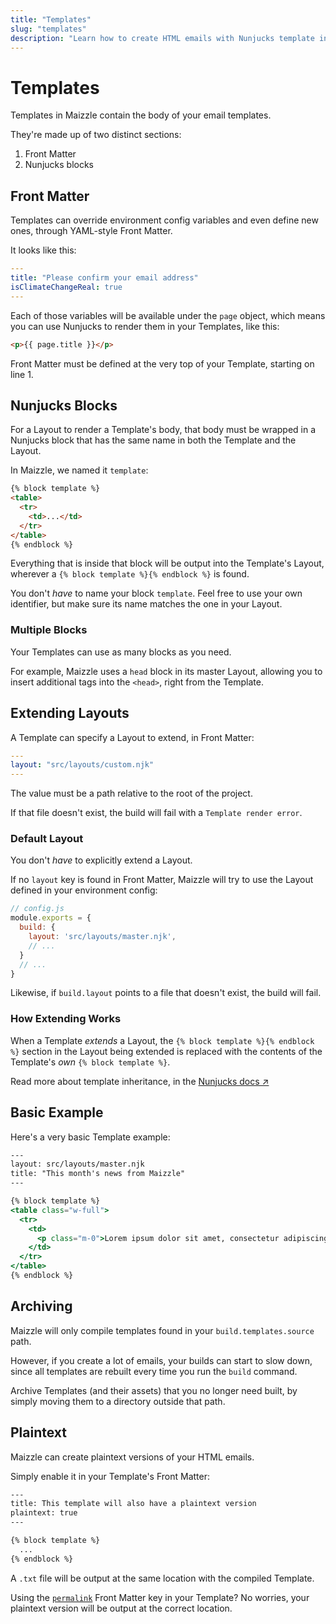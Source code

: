 ```yaml
---
title: "Templates"
slug: "templates"
description: "Learn how to create HTML emails with Nunjucks template inheritance in Maizzle"
---
```


# Templates

Templates in Maizzle contain the body of your email templates.

They're made up of two distinct sections:

1. Front Matter
2. Nunjucks blocks

## Front Matter

Templates can override environment config variables and even define new ones, through YAML-style Front Matter.

It looks like this:

```yaml
---
title: "Please confirm your email address"
isClimateChangeReal: true
---
```

Each of those variables will be available under the `page` object, which means you can use Nunjucks to render them in your Templates, like this:

```html
<p>{{ page.title }}</p>
```

<div class="bg-gray-100 border-l-4 border-gradient-b-orange-dark p-4 mb-4 text-md" role="alert">
  <div class="text-gray-600">Front Matter must be defined at the very top of your Template, starting on line 1.</div>
</div>

## Nunjucks Blocks

For a Layout to render a Template's body, that body must be wrapped in a Nunjucks block that has the same name in both the Template and the Layout.
 
In Maizzle, we named it `template`:

```html
{% block template %}
<table>
  <tr>
    <td>...</td>
  </tr>
</table>
{% endblock %}
```

Everything that is inside that block will be output into the Template's Layout, wherever a `{% block template %}{% endblock %}` is found.

<div class="bg-gray-100 border-l-4 border-gradient-b-ocean-light p-4 mb-4 text-md" role="alert">
  <div class="text-gray-600">You don't <em>have</em> to name your block <code class="shiki-inline">template</code>. Feel free to use your own identifier, but make sure its name matches the one in your Layout.</div>
</div>

### Multiple Blocks

Your Templates can use as many blocks as you need. 

For example, Maizzle uses a `head` block in its master Layout, allowing you to insert additional tags into the `<head>`, right from the Template.

## Extending Layouts

A Template can specify a Layout to extend, in Front Matter:

```yaml
---
layout: "src/layouts/custom.njk"
---
```

The value must be a path relative to the root of the project. 

<div class="bg-gray-100 border-l-4 border-gradient-b-orange-dark p-4 mb-4 text-md" role="alert">
  <div class="text-gray-600">If that file doesn't exist, the build will fail with a <code class="shiki-inline">Template render error</code>.</div>
</div>

### Default Layout

You don't _have_ to explicitly extend a Layout. 

If no `layout` key is found in Front Matter, Maizzle will try to use the Layout defined in your environment config:

```js
// config.js
module.exports = {
  build: {
    layout: 'src/layouts/master.njk',
    // ...
  }
  // ...
}
```

Likewise, if `build.layout` points to a file that doesn't exist, the build will fail.

### How Extending Works

When a Template _extends_ a Layout, the `{% block template %}{% endblock %}` section in the Layout being extended is replaced with the contents of the Template's _own_ `{% block template %}`.

Read more about template inheritance, in the [Nunjucks docs &nearr;](https://mozilla.github.io/nunjucks/templating.html#template-inheritance)

## Basic Example

Here's a very basic Template example:

```handlebars
---
layout: src/layouts/master.njk
title: "This month's news from Maizzle"
---

{% block template %}
<table class="w-full">
  <tr>
    <td>
      <p class="m-0">Lorem ipsum dolor sit amet, consectetur adipiscing elit.</p>
    </td>
  </tr>
</table>
{% endblock %}
```

## Archiving

Maizzle will only compile templates found in your `build.templates.source` path.

However, if you create a lot of emails, your builds can start to slow down, since all templates are rebuilt every time you run the `build` command.

Archive Templates (and their assets) that you no longer need built, by simply moving them to a directory outside that path.

## Plaintext

Maizzle can create plaintext versions of your HTML emails.

Simply enable it in your Template's Front Matter:

```handlebars
---
title: This template will also have a plaintext version
plaintext: true
---

{% block template %}
  ...
{% endblock %}
```

A `.txt` file will be output at the same location with the compiled Template.

<div class="bg-gray-100 border-l-4 border-gradient-b-ocean-light p-4 mb-4 text-md" role="alert">
  <div class="text-gray-600">Using the <a href="/docs/build-paths/#permalink"><code class="shiki-inline">permalink</code></a> Front Matter key in your Template? No worries, your plaintext version will be output at the correct location.</div>
</div>
